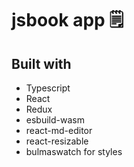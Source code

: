 # jsbook app 🗒️

## Built with
- Typescript
- React
- Redux
- esbuild-wasm
- react-md-editor
- react-resizable
- bulmaswatch for styles
